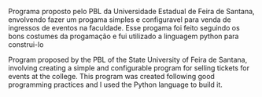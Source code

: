 Programa proposto pelo PBL da Universidade Estadual de Feira de Santana, envolvendo fazer um progama simples e configuravel
para venda de ingressos de eventos na faculdade. Esse progama foi feito seguindo os bons costumes da progamação e fui
utilizado a linguagem python para construi-lo

Program proposed by the PBL of the State University of Feira de Santana, involving creating a simple and configurable
program for selling tickets for events at the college. This program was created following good programming practices and
I used the Python language to build it.
